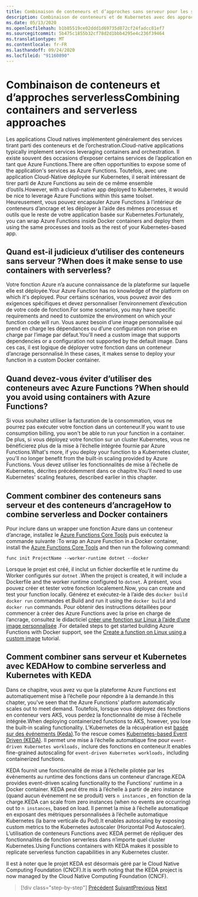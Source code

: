 ```yaml
---
title: Combinaison de conteneurs et d’approches sans serveur pour les services Cloud natifs
description: Combinaison de conteneurs et de Kubernetes avec des approches sans serveur
ms.date: 05/13/2020
ms.openlocfilehash: b1b85519ce02ddd1d69735d872cf24fadcc81ef7
ms.sourcegitcommit: 5b475c1855b32cf78d2d1bbb4295e4c236f39464
ms.translationtype: MT
ms.contentlocale: fr-FR
ms.lasthandoff: 09/24/2020
ms.locfileid: "91160890"
---
```

# <a name="combining-containers-and-serverless-approaches"></a><span data-ttu-id="7dfc9-103">Combinaison de conteneurs et d’approches serverless</span><span class="sxs-lookup"><span data-stu-id="7dfc9-103">Combining containers and serverless approaches</span></span>

<span data-ttu-id="7dfc9-104">Les applications Cloud natives implémentent généralement des services tirant parti des conteneurs et de l’orchestration.</span><span class="sxs-lookup"><span data-stu-id="7dfc9-104">Cloud-native applications typically implement services leveraging containers and orchestration.</span></span> <span data-ttu-id="7dfc9-105">Il existe souvent des occasions d’exposer certains services de l’application en tant que Azure Functions.</span><span class="sxs-lookup"><span data-stu-id="7dfc9-105">There are often opportunities to expose some of the application's services as Azure Functions.</span></span> <span data-ttu-id="7dfc9-106">Toutefois, avec une application Cloud-Native déployée sur Kubernetes, il serait intéressant de tirer parti de Azure Functions au sein de ce même ensemble d’outils.</span><span class="sxs-lookup"><span data-stu-id="7dfc9-106">However, with a cloud-native app deployed to Kubernetes, it would be nice to leverage Azure Functions within this same toolset.</span></span> <span data-ttu-id="7dfc9-107">Heureusement, vous pouvez encapsuler Azure Functions à l’intérieur de conteneurs d’ancrage et les déployer à l’aide des mêmes processus et outils que le reste de votre application basée sur Kubernetes.</span><span class="sxs-lookup"><span data-stu-id="7dfc9-107">Fortunately, you can wrap Azure Functions inside Docker containers and deploy them using the same processes and tools as the rest of your Kubernetes-based app.</span></span>

## <a name="when-does-it-make-sense-to-use-containers-with-serverless"></a><span data-ttu-id="7dfc9-108">Quand est-il judicieux d’utiliser des conteneurs sans serveur ?</span><span class="sxs-lookup"><span data-stu-id="7dfc9-108">When does it make sense to use containers with serverless?</span></span>

<span data-ttu-id="7dfc9-109">Votre fonction Azure n’a aucune connaissance de la plateforme sur laquelle elle est déployée.</span><span class="sxs-lookup"><span data-stu-id="7dfc9-109">Your Azure Function has no knowledge of the platform on which it's deployed.</span></span> <span data-ttu-id="7dfc9-110">Pour certains scénarios, vous pouvez avoir des exigences spécifiques et devez personnaliser l’environnement d’exécution de votre code de fonction.</span><span class="sxs-lookup"><span data-stu-id="7dfc9-110">For some scenarios, you may have specific requirements and need to customize the environment on which your function code will run.</span></span> <span data-ttu-id="7dfc9-111">Vous aurez besoin d’une image personnalisée qui prend en charge les dépendances ou d’une configuration non prise en charge par l’image par défaut.</span><span class="sxs-lookup"><span data-stu-id="7dfc9-111">You'll need a custom image that supports dependencies or a configuration not supported by the default image.</span></span> <span data-ttu-id="7dfc9-112">Dans ces cas, il est logique de déployer votre fonction dans un conteneur d’ancrage personnalisé.</span><span class="sxs-lookup"><span data-stu-id="7dfc9-112">In these cases, it makes sense to deploy your function in a custom Docker container.</span></span>

## <a name="when-should-you-avoid-using-containers-with-azure-functions"></a><span data-ttu-id="7dfc9-113">Quand devez-vous éviter d’utiliser des conteneurs avec Azure Functions ?</span><span class="sxs-lookup"><span data-stu-id="7dfc9-113">When should you avoid using containers with Azure Functions?</span></span>

<span data-ttu-id="7dfc9-114">Si vous souhaitez utiliser la facturation de la consommation, vous ne pourrez pas exécuter votre fonction dans un conteneur.</span><span class="sxs-lookup"><span data-stu-id="7dfc9-114">If you want to use consumption billing, you won't be able to run your function in a container.</span></span> <span data-ttu-id="7dfc9-115">De plus, si vous déployez votre fonction sur un cluster Kubernetes, vous ne bénéficierez plus de la mise à l’échelle intégrée fournie par Azure Functions.</span><span class="sxs-lookup"><span data-stu-id="7dfc9-115">What's more, if you deploy your function to a Kubernetes cluster, you'll no longer benefit from the built-in scaling provided by Azure Functions.</span></span> <span data-ttu-id="7dfc9-116">Vous devez utiliser les fonctionnalités de mise à l’échelle de Kubernetes, décrites précédemment dans ce chapitre.</span><span class="sxs-lookup"><span data-stu-id="7dfc9-116">You'll need to use Kubernetes' scaling features, described earlier in this chapter.</span></span>

## <a name="how-to-combine-serverless-and-docker-containers"></a><span data-ttu-id="7dfc9-117">Comment combiner des conteneurs sans serveur et des conteneurs d’ancrage</span><span class="sxs-lookup"><span data-stu-id="7dfc9-117">How to combine serverless and Docker containers</span></span>

<span data-ttu-id="7dfc9-118">Pour inclure dans un wrapper une fonction Azure dans un conteneur d’ancrage, installez le [Azure Functions Core Tools](https://github.com/Azure/azure-functions-core-tools) puis exécutez la commande suivante :</span><span class="sxs-lookup"><span data-stu-id="7dfc9-118">To wrap an Azure Function in a Docker container, install the [Azure Functions Core Tools](https://github.com/Azure/azure-functions-core-tools) and then run the following command:</span></span>

```console
func init ProjectName --worker-runtime dotnet --docker
```

<span data-ttu-id="7dfc9-119">Lorsque le projet est créé, il inclut un fichier dockerfile et le runtime du Worker configurés sur `dotnet` .</span><span class="sxs-lookup"><span data-stu-id="7dfc9-119">When the project is created, it will include a Dockerfile and the worker runtime configured to `dotnet`.</span></span> <span data-ttu-id="7dfc9-120">À présent, vous pouvez créer et tester votre fonction localement.</span><span class="sxs-lookup"><span data-stu-id="7dfc9-120">Now, you can create and test your function locally.</span></span> <span data-ttu-id="7dfc9-121">Générez et exécutez-le à l’aide des  `docker build` `docker run` commandes et.</span><span class="sxs-lookup"><span data-stu-id="7dfc9-121">Build and run it using the  `docker build` and `docker run` commands.</span></span> <span data-ttu-id="7dfc9-122">Pour obtenir des instructions détaillées pour commencer à créer des Azure Functions avec la prise en charge de l’ancrage, consultez le didacticiel [créer une fonction sur Linux à l’aide d’une image personnalisée](/azure/azure-functions/functions-create-function-linux-custom-image) .</span><span class="sxs-lookup"><span data-stu-id="7dfc9-122">For detailed steps to get started building Azure Functions with Docker support, see the [Create a function on Linux using a custom image](/azure/azure-functions/functions-create-function-linux-custom-image) tutorial.</span></span>

## <a name="how-to-combine-serverless-and-kubernetes-with-keda"></a><span data-ttu-id="7dfc9-123">Comment combiner sans serveur et Kubernetes avec KEDA</span><span class="sxs-lookup"><span data-stu-id="7dfc9-123">How to combine serverless and Kubernetes with KEDA</span></span>

<span data-ttu-id="7dfc9-124">Dans ce chapitre, vous avez vu que la plateforme Azure Functions est automatiquement mise à l’échelle pour répondre à la demande.</span><span class="sxs-lookup"><span data-stu-id="7dfc9-124">In this chapter, you've seen that the Azure Functions' platform automatically scales out to meet demand.</span></span> <span data-ttu-id="7dfc9-125">Toutefois, lorsque vous déployez des fonctions en conteneur vers AKS, vous perdez la fonctionnalité de mise à l’échelle intégrée.</span><span class="sxs-lookup"><span data-stu-id="7dfc9-125">When deploying containerized functions to AKS, however, you lose the built-in scaling functionality.</span></span> <span data-ttu-id="7dfc9-126">L’Kubernetes de la récupération est [basée sur des événements (Keda)](/azure/azure-functions/functions-kubernetes-keda).</span><span class="sxs-lookup"><span data-stu-id="7dfc9-126">To the rescue comes [Kubernetes-based Event Driven (KEDA)](/azure/azure-functions/functions-kubernetes-keda).</span></span> <span data-ttu-id="7dfc9-127">Il permet une mise à l’échelle automatique fine pour `event-driven Kubernetes workloads,` inclure des fonctions en conteneur.</span><span class="sxs-lookup"><span data-stu-id="7dfc9-127">It enables fine-grained autoscaling for `event-driven Kubernetes workloads,` including containerized functions.</span></span>

<span data-ttu-id="7dfc9-128">KEDA fournit une fonctionnalité de mise à l’échelle pilotée par les événements au runtime des fonctions dans un conteneur d’ancrage.</span><span class="sxs-lookup"><span data-stu-id="7dfc9-128">KEDA provides event-driven scaling functionality to the Functions' runtime in a Docker container.</span></span> <span data-ttu-id="7dfc9-129">KEDA peut être mis à l’échelle à partir de zéro instance (quand aucun événement ne se produit) vers `n instances` , en fonction de la charge.</span><span class="sxs-lookup"><span data-stu-id="7dfc9-129">KEDA can scale from zero instances (when no events are occurring) out to `n instances`, based on load.</span></span> <span data-ttu-id="7dfc9-130">Il permet la mise à l’échelle automatique en exposant des métriques personnalisées à l’échelle automatique Kubernetes (la barre verticale du Pod).</span><span class="sxs-lookup"><span data-stu-id="7dfc9-130">It enables autoscaling by exposing custom metrics to the Kubernetes autoscaler (Horizontal Pod Autoscaler).</span></span> <span data-ttu-id="7dfc9-131">L’utilisation de conteneurs Functions avec KEDA permet de répliquer des fonctionnalités de fonction serverless dans n’importe quel cluster Kubernetes.</span><span class="sxs-lookup"><span data-stu-id="7dfc9-131">Using Functions containers with KEDA makes it possible to replicate serverless function capabilities in any Kubernetes cluster.</span></span>

<span data-ttu-id="7dfc9-132">Il est à noter que le projet KEDA est désormais géré par le Cloud Native Computing Foundation (CNCF).</span><span class="sxs-lookup"><span data-stu-id="7dfc9-132">It is worth noting that the KEDA project is now managed by the Cloud Native Computing Foundation (CNCF).</span></span>

>[!div class="step-by-step"]
><span data-ttu-id="7dfc9-133">[Précédent](leverage-serverless-functions.md) 
> [Suivant](deploy-containers-azure.md)</span><span class="sxs-lookup"><span data-stu-id="7dfc9-133">[Previous](leverage-serverless-functions.md)
[Next](deploy-containers-azure.md)</span></span>

